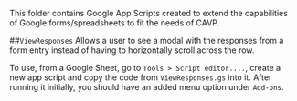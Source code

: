 This folder contains Google App Scripts created to extend the capabilities of Google forms/spreadsheets to fit the needs of CAVP.

##`ViewResponses` 
Allows a user to see a modal with the responses from a form entry instead of having to horizontally scroll across the row.

To use, from a Google Sheet, go to `Tools > Script editor....`, create a new app script and copy the code from `ViewResponses.gs` into it. After running it initially, you should have an added menu option under `Add-ons`.